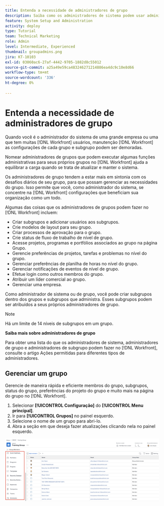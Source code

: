 ```yaml
---
title: Entenda a necessidade de administradores de grupo
description: Saiba como os administradores de sistema podem usar administradores de grupo para ajudar a manter [!DNL Workfront] configurações, além de dar aos grupos mais controle sobre o trabalho.
feature: System Setup and Administration
activity: deploy
type: Tutorial
team: Technical Marketing
role: Admin
level: Intermediate, Experienced
thumbnail: groupadmins.png
jira: KT-10103
exl-id: 03060ac6-27af-4442-9705-1882d8c55012
source-git-commit: a25a49e59ca483246271214886ea4dc9c10e8d66
workflow-type: tm+mt
source-wordcount: '336'
ht-degree: 0%

---
```


# Entenda a necessidade de administradores de grupo

<!---
21.4 updates have been made
--->

Quando você é o administrador do sistema de uma grande empresa ou uma que tem muitas [!DNL Workfront] usuários, manutenção [!DNL Workfront] as configurações de cada grupo e subgrupo podem ser demoradas.

Nomear administradores de grupos que podem executar algumas funções administrativas para seus próprios grupos no [!DNL Workfront] ajuda a equilibrar a carga quando se trata de atualizar e manter o sistema.

Os administradores de grupo tendem a estar mais em sintonia com os desafios diários de seu grupo, para que possam gerenciar as necessidades do grupo. Isso permite que você, como administrador do sistema, se concentre na [!DNL Workfront] configurações que beneficiam sua organização como um todo.

Algumas das coisas que os administradores de grupos podem fazer no [!DNL Workfront] incluem:

* Criar subgrupos e adicionar usuários aos subgrupos.
* Crie modelos de layout para seu grupo.
* Criar processos de aprovação para o grupo.
* Crie status de fluxo de trabalho de nível de grupo.
* Acesse projetos, programas e portfólios associados ao grupo na página Grupo.
* Gerencie preferências de projetos, tarefas e problemas no nível do grupo.
* Gerenciar preferências de planilha de horas no nível do grupo.
* Gerenciar notificações de eventos de nível de grupo.
* Efetue login como outros membros do grupo.
* Atribuir um líder comercial ao grupo.
* Gerenciar uma empresa.

Como administrador de sistema ou de grupo, você pode criar subgrupos dentro dos grupos e subgrupos que administra. Esses subgrupos podem ser atribuídos a seus próprios administradores de grupo.

>[!NOTE]
>
>Há um limite de 14 níveis de subgrupos em um grupo.

**Saiba mais sobre administradores de grupo**

<!---
bullet points below need hyperlinks
--->

Para obter uma lista do que os administradores de sistema, administradores de grupo e administradores de subgrupo podem fazer no [!DNL Workfront], consulte o artigo Ações permitidas para diferentes tipos de administradores.

## Gerenciar um grupo

Gerencie de maneira rápida e eficiente membros do grupo, subgrupos, status do grupo, preferências do projeto do grupo e muito mais na página do grupo no [!DNL Workfront].

1. Selecionar **[!UICONTROL Configuração]** do **[!UICONTROL Menu principal]**.
1. Ir para **[!UICONTROL Grupos]** no painel esquerdo.
1. Selecione o nome de um grupo para abri-lo.
1. Abra a seção em que deseja fazer atualizações clicando nela no painel esquerdo.

![Página de grupo](assets/admin-fund-manage-a-group.png)

<!---
learn more URLs
Create and manage groups 
Create and manage subgroups 
Business leader overview 
--->
